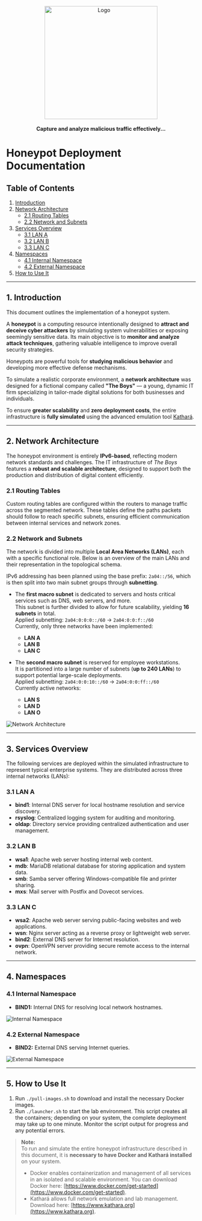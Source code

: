 <p align="center">
 <a href="https://theboysworkers.github.io/beeware">
    <img src="https://theboysworkers.github.io/beeware/logo.svg" alt="Logo" width="300" height="300">
 </a>
  <br><br>
  <strong>Capture and analyze malicious traffic effectively...</strong>
</p>

# Honeypot Deployment Documentation

## Table of Contents
1. [Introduction](#1-introduction)
2. [Network Architecture](#2-network-architecture)
   - [2.1 Routing Tables](#21-routing-tables)
   - [2.2 Network and Subnets](#22-network-and-subnets)
3. [Services Overview](#3-services-overview)
   - [3.1 LAN A](#31-lan-a)
   - [3.2 LAN B](#32-lan-b)
   - [3.3 LAN C](#33-lan-c)
4. [Namespaces](#4-namespaces)
   - [4.1 Internal Namespace](#41-internal-namespace)
   - [4.2 External Namespace](#42-external-namespace)
5. [How to Use It](#5-how-to-use-it)

---

## 1. Introduction

This document outlines the implementation of a honeypot system.

A **honeypot** is a computing resource intentionally designed to **attract and deceive cyber attackers** by simulating system vulnerabilities or exposing seemingly sensitive data. Its main objective is to **monitor and analyze attack techniques**, gathering valuable intelligence to improve overall security strategies.

Honeypots are powerful tools for **studying malicious behavior** and developing more effective defense mechanisms.  

To simulate a realistic corporate environment, a **network architecture** was designed for a fictional company called **"The Boys"** — a young, dynamic IT firm specializing in tailor-made digital solutions for both businesses and individuals.

To ensure **greater scalability** and **zero deployment costs**, the entire infrastructure is **fully simulated** using the advanced emulation tool [Kathará](https://www.kathara.org).

---

## 2. Network Architecture

The honeypot environment is entirely **IPv6-based**, reflecting modern network standards and challenges. The IT infrastructure of *The Boys* features a **robust and scalable architecture**, designed to support both the production and distribution of digital content efficiently.

### 2.1 Routing Tables

Custom routing tables are configured within the routers to manage traffic across the segmented network. These tables define the paths packets should follow to reach specific subnets, ensuring efficient communication between internal services and network zones.

### 2.2 Network and Subnets

The network is divided into multiple **Local Area Networks (LANs)**, each with a specific functional role. Below is an overview of the main LANs and their representation in the topological schema.

IPv6 addressing has been planned using the base prefix: `2a04::/56`, which is then split into two main subnet groups through **subnetting**.

- The **first macro subnet** is dedicated to servers and hosts critical services such as DNS, web servers, and more.  
  This subnet is further divided to allow for future scalability, yielding **16 subnets** in total.  
  Applied subnetting: `2a04:0:0:0::/60` → `2a04:0:0:f::/60`  
  Currently, only three networks have been implemented:
  - **LAN A**
  - **LAN B**
  - **LAN C**

- The **second macro subnet** is reserved for employee workstations.  
  It is partitioned into a large number of subnets (**up to 240 LANs**) to support potential large-scale deployments.  
  Applied subnetting: `2a04:0:0:10::/60` → `2a04:0:0:ff::/60`  
  Currently active networks:
  - **LAN S**
  - **LAN D**
  - **LAN O**

![Network Architecture](https://theboysworkers.github.io/beeware/network.drawio.png)

---

## 3. Services Overview

The following services are deployed within the simulated infrastructure to represent typical enterprise systems. They are distributed across three internal networks (LANs):

### 3.1 LAN A
- **bind1**: Internal DNS server for local hostname resolution and service discovery.  
- **rsyslog**: Centralized logging system for auditing and monitoring.  
- **oldap**: Directory service providing centralized authentication and user management.

### 3.2 LAN B
- **wsa1**: Apache web server hosting internal web content.  
- **mdb**: MariaDB relational database for storing application and system data.  
- **smb**: Samba server offering Windows-compatible file and printer sharing.  
- **mxs**: Mail server with Postfix and Dovecot services.

### 3.3 LAN C
- **wsa2**: Apache web server serving public-facing websites and web applications.  
- **wsn**: Nginx server acting as a reverse proxy or lightweight web server.  
- **bind2**: External DNS server for Internet resolution.  
- **ovpn**: OpenVPN server providing secure remote access to the internal network.

---

## 4. Namespaces

### 4.1 Internal Namespace
- **BIND1:** Internal DNS for resolving local network hostnames.  

![Internal Namespace](https://theboysworkers.github.io/beeware/bind1.namespace.drawio.png)

### 4.2 External Namespace
- **BIND2:** External DNS serving Internet queries.

![External Namespace](https://theboysworkers.github.io/beeware/bind2.namespace.drawio.png)

---

## 5. How to Use It

1. Run `./pull-images.sh` to download and install the necessary Docker images.
2. Run `./launcher.sh` to start the lab environment. This script creates all the containers; depending on your system, the complete deployment may take up to one minute. Monitor the script output for progress and any potential errors.

> **Note:**  
> To run and simulate the entire honeypot infrastructure described in this document, it is **necessary to have Docker and Kathará installed** on your system.  
> * Docker enables containerization and management of all services in an isolated and scalable environment. You can download Docker here: [https://www.docker.com/get-started](https://www.docker.com/get-started).  
> * Kathará allows full network emulation and lab management. Download here: [https://www.kathara.org](https://www.kathara.org).